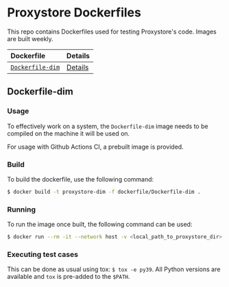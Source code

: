 # Proxystore Dockerfiles

This repo contains Dockerfiles used for testing Proxystore's code.
Images are built weekly.

| Dockerfile                                     | Details                    |
| :--------------------------------------------- | :------------------------- |
| [`Dockerfile-dim`](dockerfiles/Dockerfile-dim) | [Details](#dockerfile-dim) |

## Dockerfile-dim

### Usage

To effectively work on a system, the `Dockerfile-dim` image needs to be compiled on the
machine it will be used on.

For usage with Github Actions CI, a prebuilt image is provided.

### Build

To build the dockerfile, use the following command:
```bash
$ docker build -t proxystore-dim -f dockerfile/Dockerfile-dim .
```

### Running

To run the image once built, the following command can be used:
```bash
$ docker run --rm -it --network host -v <local_path_to_proxystore_dir>:/proxystore proxystore-dim
```

### Executing test cases

This can be done as usual using tox: `$ tox -e py39`.
All Python versions are available and `tox` is pre-added to the `$PATH`.

